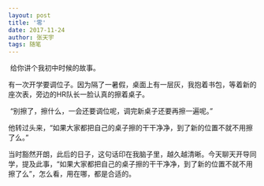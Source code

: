 ```yaml
---
layout: post
title: '零'
date: 2017-11-24
author: 张天宇
tags: 随笔
---
```

​	给你讲个我初中时候的故事。

​	有一次开学要调位子。因为隔了一暑假，桌面上有一层灰，我抱着书包，等着新的座次表，旁边的HR队长一脸认真的擦着桌子。

​	“别擦了，擦什么，一会还要调位呢，调完新桌子还要再擦一遍呢。”

​	他转过头来，“如果大家都把自己的桌子擦的干干净净，到了新的位置不就不用擦了么。”

​	当时豁然开朗，此后的日子，这句话印在我脑子里，越久越清晰。今天聊天开导同学，提及此事，“如果大家都把自己的桌子擦的干干净净，到了新的位置不就不用擦了么”，怎么看，用在哪，都是合适的。